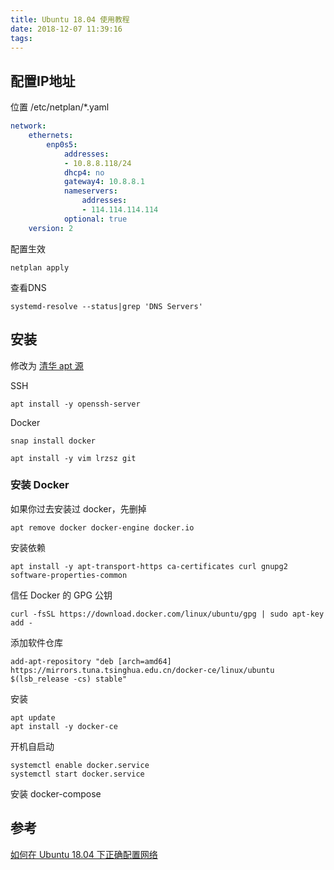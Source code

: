 ```yaml
---
title: Ubuntu 18.04 使用教程
date: 2018-12-07 11:39:16
tags:
---
```


## 配置IP地址

位置 /etc/netplan/*.yaml

```yaml
network:
    ethernets:
        enp0s5:
            addresses:
            - 10.8.8.118/24
            dhcp4: no
            gateway4: 10.8.8.1
            nameservers:
                addresses:
                - 114.114.114.114
            optional: true
    version: 2
```

配置生效

```shell
netplan apply
```

查看DNS

```shell
systemd-resolve --status|grep 'DNS Servers'
```



## 安装

修改为 [清华 apt 源](https://mirror.tuna.tsinghua.edu.cn/help/ubuntu/)

SSH

```shell
apt install -y openssh-server
```



Docker

```
snap install docker
```



```
apt install -y vim lrzsz git
```



### 安装 Docker

如果你过去安装过 docker，先删掉

```
apt remove docker docker-engine docker.io
```



安装依赖

```
apt install -y apt-transport-https ca-certificates curl gnupg2 software-properties-common
```



信任 Docker 的 GPG 公钥

```
curl -fsSL https://download.docker.com/linux/ubuntu/gpg | sudo apt-key add -
```



添加软件仓库

```
add-apt-repository "deb [arch=amd64] https://mirrors.tuna.tsinghua.edu.cn/docker-ce/linux/ubuntu $(lsb_release -cs) stable"
```



安装

```
apt update
apt install -y docker-ce
```



开机自启动

```
systemctl enable docker.service
systemctl start docker.service
```



安装 docker-compose



## 参考

[如何在 Ubuntu 18.04 下正确配置网络](https://www.hi-linux.com/posts/49513.html)